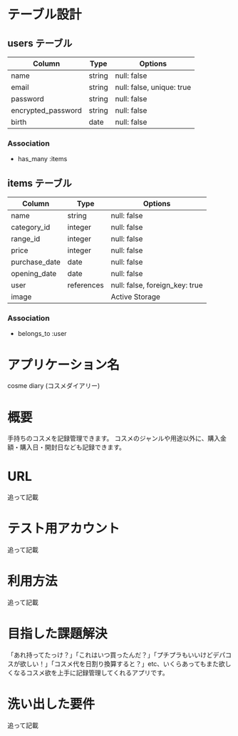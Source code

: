 # テーブル設計

## users テーブル
| Column             | Type    | Options                   |
| ------------------ | ------- | ------------------------- |
| name               | string  | null: false               |
| email              | string  | null: false, unique: true |
| password           | string  | null: false               |
| encrypted_password | string  | null: false               |
| birth              | date    | null: false               |

### Association
- has_many :items

## items テーブル
| Column                | Type       | Options                        |
| --------------------- | ---------- | ------------------------------ |
| name                  | string     | null: false                    |
| category_id           | integer    | null: false                    |
| range_id              | integer    | null: false                    |
| price                 | integer    | null: false                    |
| purchase_date         | date       | null: false                    |
| opening_date          | date       | null: false                    |
| user                  | references | null: false, foreign_key: true |
| image                 |            | Active Storage                 |

### Association
- belongs_to :user

# アプリケーション名
cosme diary (コスメダイアリー)

# 概要
手持ちのコスメを記録管理できます。
コスメのジャンルや用途以外に、購入金額・購入日・開封日なども記録できます。

# URL
追って記載
# テスト用アカウント
追って記載
# 利用方法
追って記載

# 目指した課題解決
「あれ持ってたっけ？」「これはいつ買ったんだ？」「プチプラもいいけどデパコスが欲しい！」「コスメ代を日割り換算すると？」etc、いくらあってもまた欲しくなるコスメ欲を上手に記録管理してくれるアプリです。

# 洗い出した要件
追って記載
